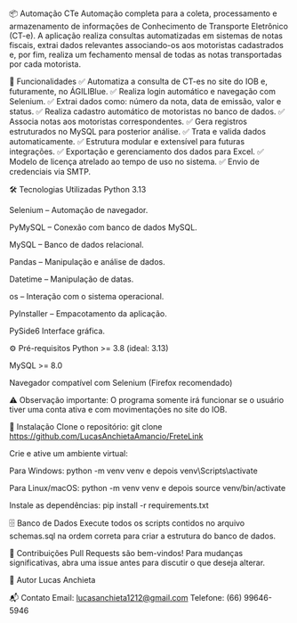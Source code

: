 📦 Automação CTe
Automação completa para a coleta, processamento e armazenamento de informações de Conhecimento de Transporte Eletrônico (CT-e). A aplicação realiza consultas automatizadas em sistemas de notas fiscais, extrai dados relevantes associando-os aos motoristas cadastrados e, por fim, realiza um fechamento mensal de todas as notas transportadas por cada motorista.

🚀 Funcionalidades
✅ Automatiza a consulta de CT-es no site do IOB e, futuramente, no ÁGILIBlue.
✅ Realiza login automático e navegação com Selenium.
✅ Extrai dados como: número da nota, data de emissão, valor e status.
✅ Realiza cadastro automático de motoristas no banco de dados.
✅ Associa notas aos motoristas correspondentes.
✅ Gera registros estruturados no MySQL para posterior análise.
✅ Trata e valida dados automaticamente.
✅ Estrutura modular e extensível para futuras integrações.
✅ Exportação e gerenciamento dos dados para Excel.
✅ Modelo de licença atrelado ao tempo de uso no sistema.
✅ Envio de credenciais via SMTP.

🛠️ Tecnologias Utilizadas
Python 3.13

Selenium – Automação de navegador.

PyMySQL – Conexão com banco de dados MySQL.

MySQL – Banco de dados relacional.

Pandas – Manipulação e análise de dados.

Datetime – Manipulação de datas.

os – Interação com o sistema operacional.

PyInstaller – Empacotamento da aplicação.

PySide6 Interface gráfica.

⚙️ Pré-requisitos
Python >= 3.8 (ideal: 3.13)

MySQL >= 8.0

Navegador compatível com Selenium (Firefox recomendado)

⚠️ Observação importante:
O programa somente irá funcionar se o usuário tiver uma conta ativa e com movimentações no site do IOB.

📝 Instalação
Clone o repositório:
git clone https://github.com/LucasAnchietaAmancio/FreteLink

Crie e ative um ambiente virtual:

Para Windows: python -m venv venv e depois venv\Scripts\activate

Para Linux/macOS: python -m venv venv e depois source venv/bin/activate

Instale as dependências:
pip install -r requirements.txt

🗄️ Banco de Dados
Execute todos os scripts contidos no arquivo schemas.sql na ordem correta para criar a estrutura do banco de dados.

🤝 Contribuições
Pull Requests são bem-vindos! Para mudanças significativas, abra uma issue antes para discutir o que deseja alterar.

👤 Autor
Lucas Anchieta

📬 Contato
Email: lucasanchieta1212@gmail.com
Telefone: (66) 99646-5946
